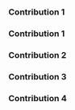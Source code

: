 

### Contribution 1


### Contribution 1


### Contribution 2


### Contribution 3


### Contribution 4
